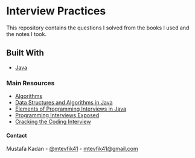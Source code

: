 # Interview Practices

This repository contains the questions I solved from the books I used and the notes I took.

## Built With

- [Java](https://docs.aws.amazon.com/corretto/latest/corretto-11-ug/downloads-list.html)

### Main Resources

- [Algorithms](https://www.amazon.com/Algorithms-Algorithms_4-Robert-Sedgewick-ebook/dp/B004P8J1NA)
- [Data Structures and Algorithms in Java](https://www.amazon.com/Data-Structures-Algorithms-Java-6th-ebook/dp/B00JDRQF8C)
- [Elements of Programming Interviews in Java](https://www.amazon.com/-/es/Adnan-Aziz/dp/1517671272)
- [Programming Interviews Exposed](https://www.amazon.com/Programming-Interviews-Exposed-Secrets-Landing/dp/1118261364)
- [Cracking the Coding Interview](https://www.amazon.com/Cracking-Coding-Interview-Programming-Questions/dp/0984782850)

#### Contact

Mustafa Kadan - [@mtevfik41](https://twitter.com/mtevfik41) - mtevfik41@gmail.com
